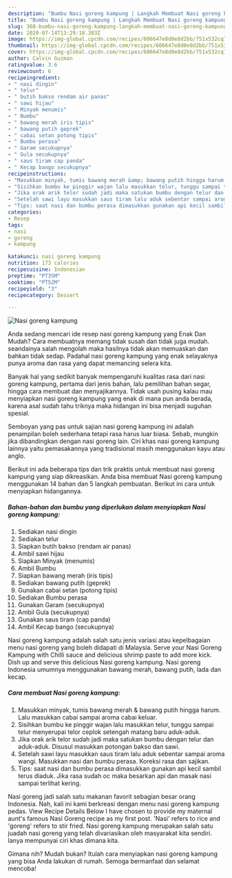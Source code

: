 ```yaml
---
description: "Bumbu Nasi goreng kampung | Langkah Membuat Nasi goreng kampung Yang Lezat Sekali"
title: "Bumbu Nasi goreng kampung | Langkah Membuat Nasi goreng kampung Yang Lezat Sekali"
slug: 368-bumbu-nasi-goreng-kampung-langkah-membuat-nasi-goreng-kampung-yang-lezat-sekali
date: 2020-07-14T13:29:18.383Z
image: https://img-global.cpcdn.com/recipes/606647e8d0e8d2bb/751x532cq70/nasi-goreng-kampung-foto-resep-utama.jpg
thumbnail: https://img-global.cpcdn.com/recipes/606647e8d0e8d2bb/751x532cq70/nasi-goreng-kampung-foto-resep-utama.jpg
cover: https://img-global.cpcdn.com/recipes/606647e8d0e8d2bb/751x532cq70/nasi-goreng-kampung-foto-resep-utama.jpg
author: Calvin Guzman
ratingvalue: 3.6
reviewcount: 6
recipeingredient:
- " nasi dingin"
- " telur"
- " butih bakso rendam air panas"
- " sawi hijau"
- " Minyak menumis"
- " Bumbu"
- " bawang merah iris tipis"
- " bawang putih geprek"
- " cabai setan potong tipis"
- " Bumbu perasa"
- " Garam secukupnya"
- " Gula secukupnya"
- " saus tiram cap panda"
- " Kecap bango secukupnya"
recipeinstructions:
- "Masukkan minyak, tumis bawang merah &amp; bawang putih hingga harum. Lalu masukkan cabai sampai aroma cabai keluar."
- "Sisihkan bumbu ke pinggir wajan lalu masukkan telur, tunggu sampai telur menyerupai telor ceplok setengah matang baru aduk-aduk."
- "Jika orak arik telor sudah jadi maka satukan bumbu dengan telur dan aduk-aduk. Disusul masukkan potongan bakso dan sawi."
- "Setelah sawi layu masukkan saus tiram lalu aduk sebentar sampai aroma wangi. Masukkan nasi dan bumbu perasa. Koreksi rasa dan sajikan."
- "Tips: saat nasi dan bumbu perasa dimasukkan gunakan api kecil sambil terus diaduk. Jika rasa sudah oc maka besarkan api dan masak nasi sampai terlihat kering."
categories:
- Resep
tags:
- nasi
- goreng
- kampung

katakunci: nasi goreng kampung 
nutrition: 173 calories
recipecuisine: Indonesian
preptime: "PT35M"
cooktime: "PT52M"
recipeyield: "3"
recipecategory: Dessert

---
```



![Nasi goreng kampung](https://img-global.cpcdn.com/recipes/606647e8d0e8d2bb/751x532cq70/nasi-goreng-kampung-foto-resep-utama.jpg)

Anda sedang mencari ide resep nasi goreng kampung yang Enak Dan Mudah? Cara membuatnya memang tidak susah dan tidak juga mudah. seandainya salah mengolah maka hasilnya tidak akan memuaskan dan bahkan tidak sedap. Padahal nasi goreng kampung yang enak selayaknya punya aroma dan rasa yang dapat memancing selera kita.

Banyak hal yang sedikit banyak mempengaruhi kualitas rasa dari nasi goreng kampung, pertama dari jenis bahan, lalu pemilihan bahan segar, hingga cara membuat dan menyajikannya. Tidak usah pusing kalau mau menyiapkan nasi goreng kampung yang enak di mana pun anda berada, karena asal sudah tahu triknya maka hidangan ini bisa menjadi suguhan spesial.

Semboyan yang pas untuk sajian nasi goreng kampung ini adalah penampilan boleh sederhana tetapi rasa harus luar biasa. Sebab, mungkin jika dibandingkan dengan nasi goreng lain. Ciri khas nasi goreng kampung lainnya yaitu pemasakannya yang tradisional masih menggunakan kayu atau anglo.


Berikut ini ada beberapa tips dan trik praktis untuk membuat nasi goreng kampung yang siap dikreasikan. Anda bisa membuat Nasi goreng kampung menggunakan 14 bahan dan 5 langkah pembuatan. Berikut ini cara untuk menyiapkan hidangannya.

<!--inarticleads1-->

##### Bahan-bahan dan bumbu yang diperlukan dalam menyiapkan Nasi goreng kampung:

1. Sediakan  nasi dingin
1. Sediakan  telur
1. Siapkan  butih bakso (rendam air panas)
1. Ambil  sawi hijau
1. Siapkan  Minyak (menumis)
1. Ambil  Bumbu
1. Siapkan  bawang merah (iris tipis)
1. Sediakan  bawang putih (geprek)
1. Gunakan  cabai setan (potong tipis)
1. Sediakan  Bumbu perasa
1. Gunakan  Garam (secukupnya)
1. Ambil  Gula (secukupnya)
1. Gunakan  saus tiram (cap panda)
1. Ambil  Kecap bango (secukupnya)


Nasi goreng kampung adalah salah satu jenis variasi atau kepelbagaian menu nasi goreng yang boleh didapati di Malaysia. Serve your Nasi Goreng Kampung with Chilli sauce and delicious shrimp paste to add more kick. Dish up and serve this delicious Nasi goreng kampung. Nasi goreng Indonesia umumnya menggunakan bawang merah, bawang putih, lada dan kecap. 

<!--inarticleads2-->

##### Cara membuat Nasi goreng kampung:

1. Masukkan minyak, tumis bawang merah &amp; bawang putih hingga harum. Lalu masukkan cabai sampai aroma cabai keluar.
1. Sisihkan bumbu ke pinggir wajan lalu masukkan telur, tunggu sampai telur menyerupai telor ceplok setengah matang baru aduk-aduk.
1. Jika orak arik telor sudah jadi maka satukan bumbu dengan telur dan aduk-aduk. Disusul masukkan potongan bakso dan sawi.
1. Setelah sawi layu masukkan saus tiram lalu aduk sebentar sampai aroma wangi. Masukkan nasi dan bumbu perasa. Koreksi rasa dan sajikan.
1. Tips: saat nasi dan bumbu perasa dimasukkan gunakan api kecil sambil terus diaduk. Jika rasa sudah oc maka besarkan api dan masak nasi sampai terlihat kering.


Nasi goreng jadi salah satu makanan favorit sebagian besar orang Indonesia. Nah, kali ini kami berkreasi dengan menu nasi goreng kampung pedas. View Recipe Details Below I have chosen to provide my maternal aunt&#39;s famous Nasi Goreng recipe as my first post. &#39;Nasi&#39; refers to rice and &#39;goreng&#39; refers to stir fried. Nasi goreng kampung merupakan salah satu juadah nasi goreng yang telah divariasikan oleh masyarakat kita sendiri. Ianya mempunyai ciri khas dimana kita. 

Gimana nih? Mudah bukan? Itulah cara menyiapkan nasi goreng kampung yang bisa Anda lakukan di rumah. Semoga bermanfaat dan selamat mencoba!
